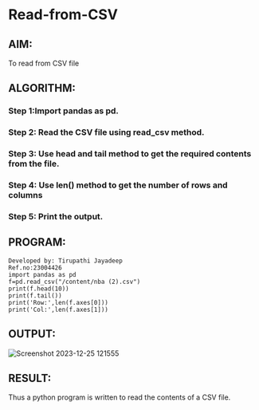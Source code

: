 # Read-from-CSV

## AIM:
To read from CSV file
## ALGORITHM:
### Step 1:Import pandas as pd.
### Step 2: Read the CSV file using read_csv method.
### Step 3: Use head and tail method to get the required contents from the file. 
### Step 4: Use len() method to get the number of rows and columns
### Step 5: Print the output.

## PROGRAM:
```
Developed by: Tirupathi Jayadeep
Ref.no:23004426
import pandas as pd
f=pd.read_csv("/content/nba (2).csv")
print(f.head(10))
print(f.tail())
print('Row:',len(f.axes[0]))
print('Col:',len(f.axes[1]))
```
## OUTPUT:
![Screenshot 2023-12-25 121555](https://github.com/23004426/Read-from-CSV/assets/144979327/27924e89-add4-44e6-94cb-4d95596265df)

## RESULT:
Thus a python program is written to read the contents of a CSV file.
